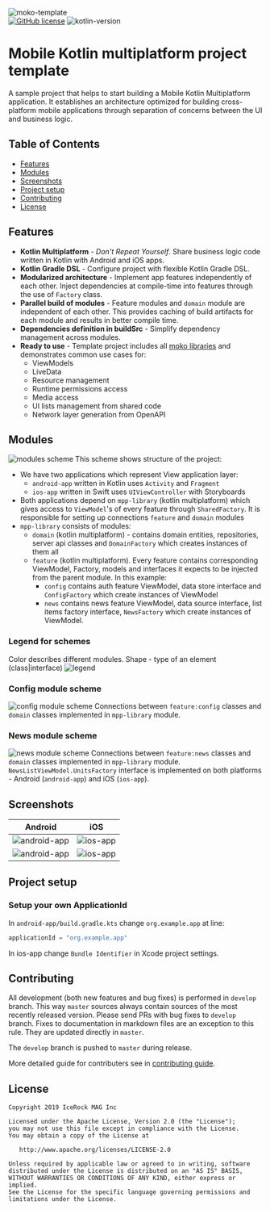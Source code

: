 ![moko-template](https://user-images.githubusercontent.com/5010169/66987007-1bbe9880-f0ea-11e9-8c3c-46b25926794b.png)  
[![GitHub license](https://img.shields.io/badge/license-Apache%20License%202.0-blue.svg?style=flat)](http://www.apache.org/licenses/LICENSE-2.0) ![kotlin-version](https://img.shields.io/badge/kotlin-1.3.50-orange)

# Mobile Kotlin multiplatform project template

A sample project that helps to start building a Mobile Kotlin Multiplatform application. It establishes an architecture optimized for building cross-platform mobile applications through separation of concerns between the UI and business logic.

## Table of Contents

- [Features](#features)
- [Modules](#modules)
- [Screenshots](#screenshots)
- [Project setup](#project-setup)
- [Contributing](#contributing)
- [License](#license)

## Features

- **Kotlin Multiplatform** - *Don't Repeat Yourself*. Share business logic code written in Kotlin with Android and iOS apps. 
- **Kotlin Gradle DSL** - Configure project with flexible Kotlin Gradle DSL.
- **Modularized architecture** - Implement app features independently of each other. Inject dependencies at compile-time into features through the use of `Factory` class.
- **Parallel build of modules** - Feature modules and `domain` module are independent of each other. This provides caching of build artifacts for each module and results in better compile time.
- **Dependencies definition in buildSrc** - Simplify dependency management across modules.
- **Ready to use** - Template project includes all [moko libraries](https://moko.icerock.dev) and demonstrates common use cases for:
  - ViewModels
  - LiveData
  - Resource management
  - Runtime permissions access
  - Media access 
  - UI lists management from shared code 
  - Network layer generation from OpenAPI

## Modules

![modules scheme](https://user-images.githubusercontent.com/5010169/66987168-6b04c900-f0ea-11e9-94fa-00709a641ac2.jpg)
This scheme shows structure of the project:  

- We have two applications which represent View application layer:
  - `android-app` written in Kotlin uses `Activity` and `Fragment`
  - `ios-app` written in Swift uses `UIViewController` with Storyboards
- Both applications depend on `mpp-library` (kotlin multiplatform) which gives access to `ViewModel`'s of every feature through `SharedFactory`. It is responsible for setting up connections `feature` and `domain` modules
- `mpp-library` consists of modules:
  - `domain` (kotlin multiplatform) - contains domain entities, repositories, server api classes and `DomainFactory` which creates instances of them all
  - `feature` (kotlin multiplatform). Every feature contains corresponding ViewModel, Factory, models and interfaces it expects to be injected from the parent module. In this example:
    - `config` contains auth feature ViewModel, data store interface and `ConfigFactory` which create instances of ViewModel
    - `news` contains news feature ViewModel, data source interface, list items factory interface, `NewsFactory` which create instances of ViewModel.

### Legend for schemes
Color describes different modules. Shape - type of an element (class|interface)
![legend](https://user-images.githubusercontent.com/5010169/66910970-cd51c100-f039-11e9-9dfa-775a39b0d748.jpg)

### Config module scheme
![config module scheme](https://user-images.githubusercontent.com/5010169/66987117-545e7200-f0ea-11e9-89c5-e7d1c79c8807.jpg)
Connections between `feature:config` classes and `domain` classes implemented in `mpp-library` module.

### News module scheme
![news module scheme](https://user-images.githubusercontent.com/5010169/66917411-85d23180-f047-11e9-9e7f-b2f3387fac51.jpg)
Connections between `feature:news` classes and `domain` classes implemented in `mpp-library` module.  
`NewsListViewModel.UnitsFactory` interface is implemented on both platforms - Android (`android-app`) and iOS (`ios-app`).

## Screenshots

|Android|iOS|
|---|---|
|![android-app](https://user-images.githubusercontent.com/5010169/66911569-f9ba0d00-f03a-11e9-80b0-d4992bf61fbe.png)|![ios-app](https://user-images.githubusercontent.com/5010169/66911572-fa52a380-f03a-11e9-8425-19014e14c7b8.png)|
|![android-app](https://user-images.githubusercontent.com/5010169/66911571-fa52a380-f03a-11e9-9470-ea3dc05a6dff.png)|![ios-app](https://user-images.githubusercontent.com/5010169/66911574-fa52a380-f03a-11e9-9f67-a1a48865bf97.png)|

## Project setup

### Setup your own ApplicationId

In `android-app/build.gradle.kts` change `org.example.app` at line:
```kotlin
applicationId = "org.example.app"
```
In ios-app change `Bundle Identifier` in Xcode project settings.

## Contributing

All development (both new features and bug fixes) is performed in `develop` branch. This way `master` sources always contain sources of the most recently released version. Please send PRs with bug fixes to `develop` branch. Fixes to documentation in markdown files are an exception to this rule. They are updated directly in `master`.

The `develop` branch is pushed to `master` during release.

More detailed guide for contributers see in [contributing guide](CONTRIBUTING.md).

## License

    Copyright 2019 IceRock MAG Inc
    
    Licensed under the Apache License, Version 2.0 (the "License");
    you may not use this file except in compliance with the License.
    You may obtain a copy of the License at
    
       http://www.apache.org/licenses/LICENSE-2.0
    
    Unless required by applicable law or agreed to in writing, software
    distributed under the License is distributed on an "AS IS" BASIS,
    WITHOUT WARRANTIES OR CONDITIONS OF ANY KIND, either express or implied.
    See the License for the specific language governing permissions and
    limitations under the License.
